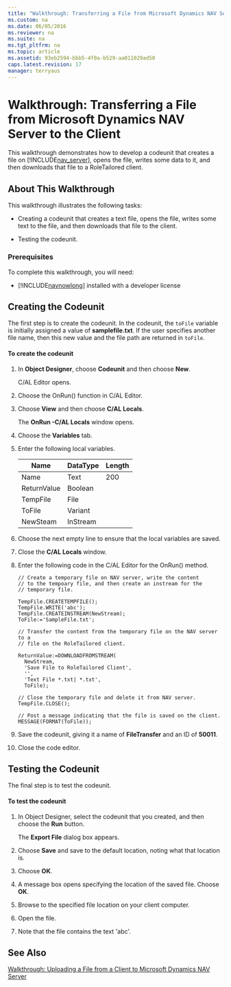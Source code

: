 ```yaml
---
title: "Walkthrough: Transferring a File from Microsoft Dynamics NAV Server to the Client"
ms.custom: na
ms.date: 06/05/2016
ms.reviewer: na
ms.suite: na
ms.tgt_pltfrm: na
ms.topic: article
ms.assetid: 93eb2594-bbb5-4f0a-b529-aa011029ad50
caps.latest.revision: 17
manager: terryaus
---
```

# Walkthrough: Transferring a File from Microsoft Dynamics NAV Server to the Client
This walkthrough demonstrates how to develop a codeunit that creates a file on [!INCLUDE[nav_server](../dynamics-nav/includes/nav_server_md.md)], opens the file, writes some data to it, and then downloads that file to a RoleTailored client.  
  
## About This Walkthrough  
 This walkthrough illustrates the following tasks:  
  
-   Creating a codeunit that creates a text file, opens the file, writes some text to the file, and then downloads that file to the client.  
  
-   Testing the codeunit.  
  
### Prerequisites  
 To complete this walkthrough, you will need:  
  
-   [!INCLUDE[navnowlong](../dynamics-nav/includes/navnowlong_md.md)] installed with a developer license  
  
## Creating the Codeunit  
 The first step is to create the codeunit. In the codeunit, the `toFile` variable is initially assigned a value of **samplefile.txt**. If the user specifies another file name, then this new value and the file path are returned in `toFile`.  
  
#### To create the codeunit  
  
1.  In **Object Designer**, choose **Codeunit** and then choose **New**.  
  
     C\/AL Editor opens.  
  
2.  Choose the OnRun\(\) function in C\/AL Editor.  
  
3.  Choose **View** and then choose **C\/AL Locals**.  
  
     The **OnRun \-C\/AL Locals** window opens.  
  
4.  Choose the **Variables** tab.  
  
5.  Enter the following local variables.  
  
    |Name|DataType|Length|  
    |----------|--------------|------------|  
    |Name|Text|200|  
    |ReturnValue|Boolean||  
    |TempFile|File||  
    |ToFile|Variant||  
    |NewSteam|InStream||  
  
6.  Choose the next empty line to ensure that the local variables are saved.  
  
7.  Close the **C\/AL Locals** window.  
  
8.  Enter the following code in the C\/AL Editor for the OnRun\(\) method.  
  
    ```  
    // Create a temporary file on NAV server, write the content   
    // to the tempoary file, and then create an instream for the  
    // temporary file.  
  
    TempFile.CREATETEMPFILE();  
    TempFile.WRITE('abc');  
    TempFile.CREATEINSTREAM(NewStream);  
    ToFile:='SampleFile.txt';  
  
    // Transfer the content from the temporary file on the NAV server to a  
    // file on the RoleTailored client.  
  
    ReturnValue:=DOWNLOADFROMSTREAM(  
      NewStream,  
      'Save File to RoleTailored Client',  
      '',  
      'Text File *.txt| *.txt',  
      ToFile);  
  
    // Close the temporary file and delete it from NAV server.  
    TempFile.CLOSE();  
  
    // Post a message indicating that the file is saved on the client.  
    MESSAGE(FORMAT(ToFile));  
    ```  
  
9. Save the codeunit, giving it a name of **FileTransfer** and an ID of **50011**.  
  
10. Close the code editor.  
  
## Testing the Codeunit  
 The final step is to test the codeunit.  
  
#### To test the codeunit  
  
1.  In Object Designer, select the codeunit that you created, and then choose the **Run** button.  
  
     The **Export File** dialog box appears.  
  
2.  Choose **Save** and save to the default location, noting what that location is.  
  
3.  Choose **OK**.  
  
4.  A message box opens specifying the location of the saved file. Choose **OK**.  
  
5.  Browse to the specified file location on your client computer.  
  
6.  Open the file.  
  
7.  Note that the file contains the text 'abc'.  
  
## See Also  
 [Walkthrough: Uploading a File from a Client to Microsoft Dynamics NAV Server](../Topic/Walkthrough:%20Uploading%20a%20File%20from%20a%20Client%20to%20Microsoft%20Dynamics%20NAV%20Server.md)